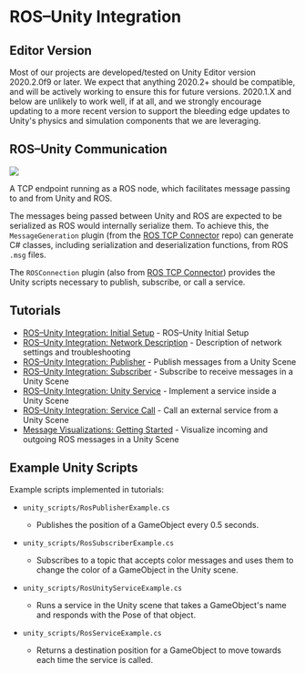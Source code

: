 # ROS–Unity Integration

## Editor Version
Most of our projects are developed/tested on Unity Editor version 2020.2.0f9 or later. We expect that anything 2020.2+ should be compatible, and will be actively working to ensure this for future versions. 2020.1.X and below are unlikely to work well, if at all, and we strongly encourage updating to a more recent version to support the bleeding edge updates to Unity's physics and simulation components that we are leveraging.

## ROS–Unity Communication
![](images/unity_ros.png)

A TCP endpoint running as a ROS node, which facilitates message passing to and from Unity and ROS.

The messages being passed between Unity and ROS are expected to be serialized as ROS would internally serialize them. To achieve this, the `MessageGeneration` plugin (from the [ROS TCP Connector](https://github.com/Unity-Technologies/ROS-TCP-Connector) repo) can generate C# classes, including serialization and deserialization functions, from ROS `.msg` files.

The `ROSConnection` plugin (also from [ROS TCP Connector](https://github.com/Unity-Technologies/ROS-TCP-Connector)) provides the Unity scripts necessary to publish, subscribe, or call a service.


## Tutorials
- [ROS–Unity Integration: Initial Setup](setup.md) - ROS–Unity Initial Setup
- [ROS–Unity Integration: Network Description](network.md) - Description of network settings and troubleshooting
- [ROS–Unity Integration: Publisher](publisher.md) - Publish messages from a Unity Scene
- [ROS–Unity Integration: Subscriber](subscriber.md) - Subscribe to receive messages in a Unity Scene
- [ROS–Unity Integration: Unity Service](unity_service.md) - Implement a service inside a Unity Scene
- [ROS–Unity Integration: Service Call](service_call.md) - Call an external service from a Unity Scene
- [Message Visualizations: Getting Started](../message_visualization/default_viz_suite.md) - Visualize incoming and outgoing ROS messages in a Unity Scene

## Example Unity Scripts

Example scripts implemented in tutorials:

- `unity_scripts/RosPublisherExample.cs`
	- Publishes the position of a GameObject every 0.5 seconds.

- `unity_scripts/RosSubscriberExample.cs`
	- Subscribes to a topic that accepts color messages and uses them to change the color of a GameObject in the Unity scene.

- `unity_scripts/RosUnityServiceExample.cs`
	- Runs a service in the Unity scene that takes a GameObject's name and responds with the Pose of that object.

- `unity_scripts/RosServiceExample.cs`
	- Returns a destination position for a GameObject to move towards each time the service is called.

